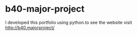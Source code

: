 # b40-major-project
I developed this portfolio using python.to see the website visit http://b40.majorproject/
